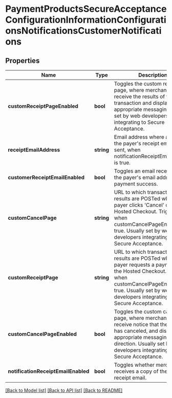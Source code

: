 # PaymentProductsSecureAcceptanceConfigurationInformationConfigurationsNotificationsCustomerNotifications

## Properties
Name | Type | Description | Notes
------------ | ------------- | ------------- | -------------
**customReceiptPageEnabled** | **bool** | Toggles the custom receipt page, where merchants can receive the results of the transaction and display appropriate messaging. Usually set by web developers integrating to Secure Acceptance. | [optional] 
**receiptEmailAddress** | **string** | Email address where a copy of the payer&#39;s receipt email is sent, when notificationReceiptEmailEnabled is true. | [optional] 
**customerReceiptEmailEnabled** | **bool** | Toggles an email receipt sent to the payer&#39;s email address on payment success. | [optional] 
**customCancelPage** | **string** | URL to which transaction results are POSTed when the payer clicks &#39;Cancel&#39; on the Hosted Checkout. Triggered when customCancelPageEnabled is true. Usually set by web developers integrating to Secure Acceptance. | [optional] 
**customReceiptPage** | **string** | URL to which transaction results are POSTed when the payer requests a payment on the Hosted Checkout. Triggered when customCancelPageEnabled is true. Usually set by web developers integrating to Secure Acceptance. | [optional] 
**customCancelPageEnabled** | **bool** | Toggles the custom cancel page, where merchants can receive notice that the payer has canceled, and display appropriate messaging and direction. Usually set by web developers integrating to Secure Acceptance. | [optional] 
**notificationReceiptEmailEnabled** | **bool** | Toggles whether merchant receives a copy of the payer&#39;s receipt email. | [optional] 

[[Back to Model list]](../README.md#documentation-for-models) [[Back to API list]](../README.md#documentation-for-api-endpoints) [[Back to README]](../README.md)


